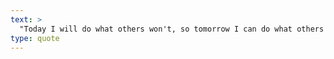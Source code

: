 ```yaml
---
text: >
  "Today I will do what others won't, so tomorrow I can do what others can't." - Jerry Rice
type: quote
---
```

